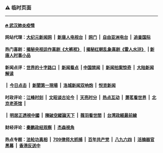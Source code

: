 ### ⚠️ 临时页面

---

#### [🔥 武汉肺炎疫情](http://128.199.13.54:10000/videos/corona/)

#### 网站代理：[大纪元新闻网](http://128.199.13.54:10080/gb/) &nbsp;|&nbsp; [新唐人电视台](http://128.199.13.54:8808/gb/) &nbsp;|&nbsp; [网门](http://128.199.13.54:11000/) &nbsp;|&nbsp; [自由亚洲电台](http://128.199.13.54:9800/mandarin/) &nbsp;|&nbsp; [追查国际](http://128.199.13.54:10010/)

#### 热门喜剧：[揭秘央视运作喜剧《大裤衩》](http://128.199.13.54:10000/videos/res/big-shorts/) &nbsp;|&nbsp;[揭秘红朝乱象喜剧《雷人水浒》](http://128.199.13.54:10000/videos/res/OutlawsOfMarsh/) &nbsp;|&nbsp;[新唐人时事小品](http://128.199.13.54:10000/videos/res/comedy/)

#### 新闻点评：[世界的十字路口](http://128.199.13.54/tanghao/) &nbsp;|&nbsp; [新闻看点](http://128.199.13.54/news-insight/) &nbsp;|&nbsp;[中国禁闻](http://128.199.13.54/ntdtv-news/) &nbsp;|&nbsp; [新闻拍案惊奇](http://128.199.13.54/dayu/) &nbsp;|&nbsp; [大陆新闻解读](http://128.199.13.54/ntdtv-comedy/)
####   &nbsp;|&nbsp;  [今日点击](http://128.199.13.54/news-click/)  &nbsp;|&nbsp; [新聞第一現場](http://128.199.13.54/primary-scene/) &nbsp;|&nbsp; [洛城新闻双响炮](http://128.199.13.54/la-news/) &nbsp;|&nbsp; [悦览新闻](http://128.199.13.54/dingyue/)

#### 时政评论：[江峰时刻](http://128.199.13.54/today-in-history/) &nbsp;|&nbsp; [文昭谈古论今](http://128.199.13.54/wenzhao/) &nbsp;|&nbsp; [天亮时分](http://128.199.13.54/tianliang/) &nbsp;|&nbsp; [热点互动](http://128.199.13.54/ntdtv-rdhd/) &nbsp;|&nbsp; [萧茗看世界](http://128.199.13.54/simonegao/) &nbsp;|&nbsp; [北京老茶馆](http://128.199.13.54/teahouse/)  &nbsp;|&nbsp;  
####   &nbsp;|&nbsp;  [明居正透視中國](http://128.199.13.54/decoding-china/)  &nbsp;|&nbsp; [陳破空縱論天下](http://128.199.13.54/pokong/)  &nbsp;|&nbsp; [薇羽看世間](http://128.199.13.54/weiyu/)  &nbsp;|&nbsp; [台湾政經最前線](http://128.199.13.54/taiwan/)   

#### 财经评论：[秦鹏政经观察](http://128.199.13.54/qinpeng/) &nbsp;|&nbsp; [杰森視角 ](http://128.199.13.54/jason/)

#### 热点专题：[法轮功真相](http://128.199.13.54:10000/videos/truth.html) &nbsp;|&nbsp; [709律师大抓捕](http://128.199.13.54:10000/videos/709/) &nbsp;|&nbsp; [百年共产党](http://128.199.13.54:10000/videos/ccp.html) &nbsp;|&nbsp; [八九六四](http://128.199.13.54:10000/videos/88/)  &nbsp;|&nbsp; [活摘器官黑幕](http://128.199.13.54:10000/videos/res/Organs/)  &nbsp;|&nbsp; [香港反送中](http://128.199.13.54:10000/videos/res/hk/) 

<img src='http://gfw-breaker.win/link4.md' width='0px' height='0px'/>

